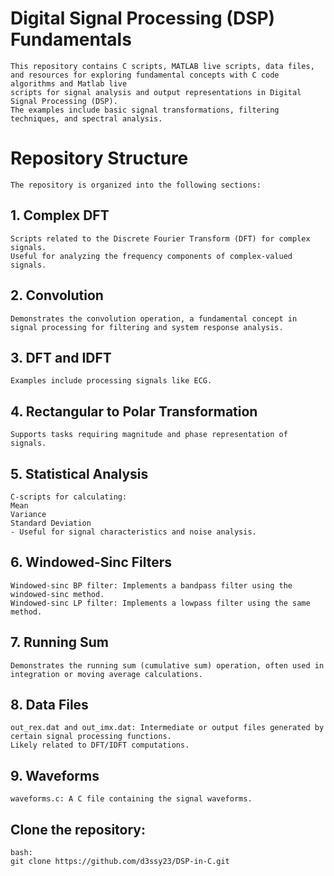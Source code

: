 # Digital Signal Processing (DSP) Fundamentals
    This repository contains C scripts, MATLAB live scripts, data files, and resources for exploring fundamental concepts with C code algorithms and Matlab live
    scripts for signal analysis and output representations in Digital Signal Processing (DSP). 
    The examples include basic signal transformations, filtering techniques, and spectral analysis.

# Repository Structure
    The repository is organized into the following sections:

## 1. Complex DFT
    Scripts related to the Discrete Fourier Transform (DFT) for complex signals.
    Useful for analyzing the frequency components of complex-valued signals.
## 2. Convolution
    Demonstrates the convolution operation, a fundamental concept in signal processing for filtering and system response analysis.
## 3. DFT and IDFT
    Examples include processing signals like ECG.
## 4. Rectangular to Polar Transformation
    Supports tasks requiring magnitude and phase representation of signals.
## 5. Statistical Analysis
    C-scripts for calculating:
    Mean
    Variance
    Standard Deviation
    - Useful for signal characteristics and noise analysis.
## 6. Windowed-Sinc Filters
    Windowed-sinc BP filter: Implements a bandpass filter using the windowed-sinc method.
    Windowed-sinc LP filter: Implements a lowpass filter using the same method.
## 7. Running Sum
    Demonstrates the running sum (cumulative sum) operation, often used in integration or moving average calculations.
## 8. Data Files
    out_rex.dat and out_imx.dat: Intermediate or output files generated by certain signal processing functions.
    Likely related to DFT/IDFT computations.
## 9. Waveforms
    waveforms.c: A C file containing the signal waveforms.

## Clone the repository:
    bash:
    git clone https://github.com/d3ssy23/DSP-in-C.git



